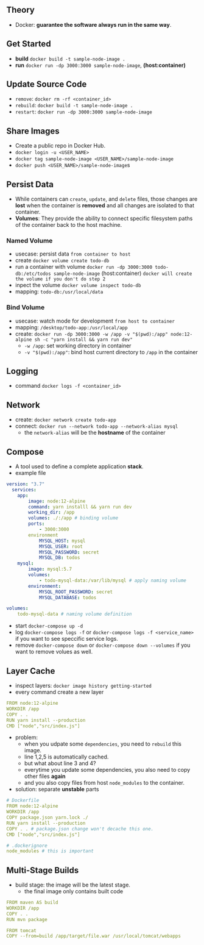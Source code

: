 ## Theory
- Docker: **guarantee the software always run in the same way**. 

## Get Started
- **build** `docker build -t sample-node-image .`
- **run** `docker run -dp 3000:3000 sample-node-image`, **(host:container)**


## Update Source Code
- `remove`: `docker rm -rf <container_id>`
- `rebuild`: `docker build -t sample-node-image .`
- `restart`: `docker run -dp 3000:3000 sample-node-image`


## Share Images
- Create a public repo in Docker Hub.
- `docker login -u <USER_NAME>`
- `docker tag sample-node-image <USER_NAME>/sample-node-image`
- `docker push <USER_NAME>/sample-node-image`s

## Persist Data
- While containers can `create`, `update`, and `delete` files, those changes are **lost** when the container is **removed** and all changes are isolated to that container.
- **Volumes**: They provide the ability to connect specific filesystem paths of the container back to the host machine.

### Named Volume
- usecase: persist data `from container to host`
- create `docker volume create todo-db`
- run a container with volume `docker run -dp 3000:3000 todo-db:/etc/todos sample-node-image` (host:container) `docker will create the volume if you don't do step 2`
- inpect the volume `docker volume inspect todo-db`
- mapping: `todo-db:/usr/local/data`

### Bind Volume
- usecase: watch mode for development `from host to container`
- mapping: `/desktop/todo-app:/usr/local/app`
- create: `docker run -dp 3000:3000 -w /app -v "$(pwd):/app" node:12-alpine sh -c "yarn install && yarn run dev"`
    - `-w /app`: set working directory in container
    - `-v "$(pwd):/app"`: bind host current directory to `/app` in the container


## Logging
- command `docker logs -f <container_id>`


## Network
- create: `docker network create todo-app`
- connect: `docker run --network todo-app --network-alias mysql`
  - the `network-alias` will be the **hostname** of the container

## Compose
- A tool used to define a complete application **stack**.
- example file
```yaml
version: "3.7"
  services:
    app:
        image: node:12-alpine
        command: yarn installl && yarn run dev
        working_dir: /app
        volumes: ./:/app # binding volume
        ports:
            - 3000:3000
        environment
            MYSQL_HOST: mysql
            MYSQL_USER: root
            MYSQL_PASSWORD: secret
            MYSQL_DB: todos
    mysql:
        image: mysql:5.7
        volumes:
            - todo-mysql-data:/var/lib/mysql # apply naming volume
        environment:
            MYSQL_ROOT_PASSWORD: secret
            MYSQL_DATABASE: todos

volumes:
    todo-mysql-data # naming volume definition
```
- start `docker-compose up -d`
- log `docker-compose logs -f` or `docker-compose logs -f <service_name>` if you want to see speccific service logs.
- remove `docker-compose down` or `docker-compose down --volumes` if you want to remove volues as well.


## Layer Cache
- inspect layers: `docker image history getting-started`
- every command create a new layer
```yaml
FROM node:12-alpine
WORKDIR /app
COPY . .
RUN yarn install --production
CMD ["node","src/index.js"]
```
- problem:
  - when you udpate some `dependencies`, you need to `rebuild` this image.
  - line 1,2,5 is automatically cached.
  - but what about line 3 and 4?
  - everytime you update some dependencies, you also need to copy other files **again**
  - and you also copy files from host `node_modules` to the container.
- solution: separate **unstable** parts
```yaml
# Dockerfile
FROM node:12-alpine
WORKDIR /app
COPY package.json yarn.lock ./
RUN yarn install --production
COPY . . # package.json change won't decache this one.
CMD ["node","src/index.js"]
```
```yaml
# .dockerignore
node_modules # this is important
```

## Multi-Stage Builds
- build stage: the image will be the latest stage.
  - the final image only contains built code
```yaml
FROM maven AS build
WORKDIR /app
COPY . .
RUN mvn package

FROM tomcat
COPY --from=build /app/target/file.war /usr/local/tomcat/webapps
```